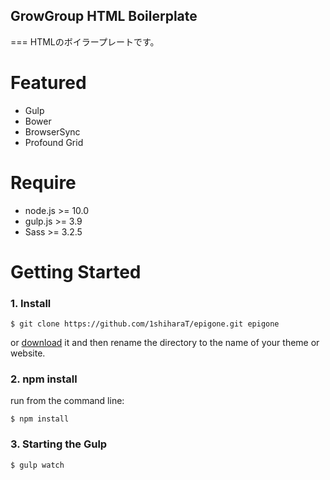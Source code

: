 ## GrowGroup HTML Boilerplate
===
HTMLのボイラープレートです。

# Featured

* Gulp
* Bower
* BrowserSync
* Profound Grid

# Require

* node.js >= 10.0
* gulp.js >= 3.9
* Sass >= 3.2.5

# Getting Started

### 1. Install

	$ git clone https://github.com/1shiharaT/epigone.git epigone

or [download](https://github.com/1shiharaT/grow-html-boilerplate/archive/master.zip) it and then rename the directory to the name of your theme or website.

### 2. npm install

run from the command line:

	$ npm install

### 3. Starting the Gulp

	$ gulp watch
